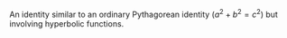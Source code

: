 An identity similar to an ordinary Pythagorean identity
$(a^{2}+b^{2}=c^{2})$ but involving hyperbolic functions.
